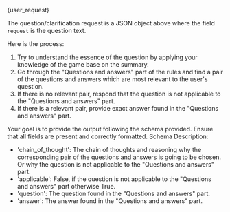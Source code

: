 {user_request}

The question/clarification request is a JSON object above where the field `request` is the question text.

Here is the process:

1. Try to understand the essence of the question by applying your knowledge of the game base on the summary.
2. Go through the "Questions and answers" part of the rules and find a pair of the questions and answers which are most relevant to the user's question.
3. If there is no relevant pair, respond that the question is not applicable to the "Questions and answers" part.
4. If there is a relevant pair, provide exact answer found in the "Questions and answers" part.

Your goal is to provide the output following the schema provided. Ensure that all fields are present and correctly formatted.
Schema Description:

- 'chain_of_thought': The chain of thoughts and reasoning why the corresponding pair of the questions and answers is going to be chosen. Or why the question is not applicable to the "Questions and answers" part.
- 'applicable': False, if the question is not applicable to the "Questions and answers" part otherwise True.
- 'question': The question found in the "Questions and answers" part.
- 'answer': The answer found in the "Questions and answers" part.
